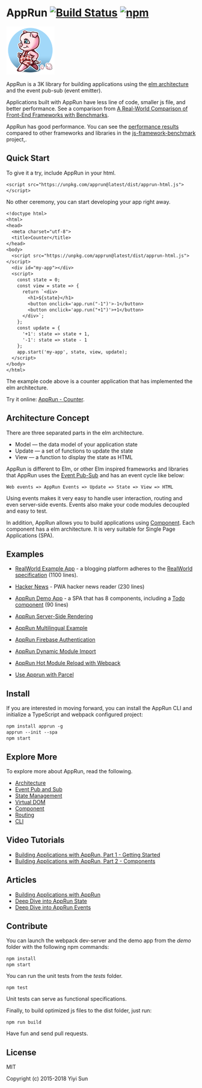 # AppRun [![Build Status](https://travis-ci.org/yysun/apprun.svg?branch=master)](https://travis-ci.org/yysun/apprun) [![npm](https://img.shields.io/npm/v/apprun.svg)](https://www.npmjs.org/package/apprun)

![logo](logo.png)

AppRun is a 3K library for building applications using the [elm architecture](https://guide.elm-lang.org/architecture) and the event pub-sub (event emitter).

Applications built with AppRun have less line of code, smaller js file, and better performance. See a comparison from [A Real-World Comparison of Front-End Frameworks with Benchmarks](https://medium.freecodecamp.org/a-real-world-comparison-of-front-end-frameworks-with-benchmarks-e1cb62fd526c).


AppRun has good performance. You can see the [performance results](https://rawgit.com/krausest/js-framework-benchmark/master/webdriver-ts-results/table.html) compared to other frameworks and libraries in the [js-framework-benchmark](https://github.com/krausest/js-framework-benchmark) project,.
## Quick Start

To give it a try, include AppRun in your html.
```
<script src="https://unpkg.com/apprun@latest/dist/apprun-html.js"></script>
```

No other ceremony, you can start developing your app right away.

```
<!doctype html>
<html>
<head>
  <meta charset="utf-8">
  <title>Counter</title>
</head>
<body>
  <script src="https://unpkg.com/apprun@latest/dist/apprun-html.js"></script>
  <div id="my-app"></div>
  <script>
    const state = 0;
    const view = state => {
      return `<div>
        <h1>${state}</h1>
        <button onclick='app.run("-1")'>-1</button>
        <button onclick='app.run("+1")'>+1</button>
      </div>`;
    };
    const update = {
      '+1': state => state + 1,
      '-1': state => state - 1
    };
    app.start('my-app', state, view, update);
  </script>
</body>
</html>
```

The example code above is a counter application that has implemented the elm architecture.

Try it online: [AppRun - Counter](https://jsfiddle.net/ap1kgyeb/4).


## Architecture Concept

There are three separated parts in the elm architecture.

* Model — the data model of your application state
* Update — a set of functions to update the state
* View — a function to display the state as HTML


AppRun is different to Elm, or other Elm inspired frameworks and libraries that AppRun uses the [Event Pub-Sub](https://yysun.github.io/apprun/docs/#/?id=event-pubsubs) and has an event cycle like below:

```
Web events => AppRun Events => Update => State => View => HTML
```

Using events makes it very easy to handle user interaction, routing and even server-side events. Events also make your code modules decoupled and easy to test.

In addition, AppRun allows you to build applications using [Component](https://yysun.github.io/apprun/docs/#/?id=component). Each component has a elm architecture. It is very suitable for Single Page Applications (SPA).

## Examples

* [RealWorld Example App](https://github.com/gothinkster/apprun-realworld-example-app) - a blogging platform adheres to the [RealWorld specification](https://github.com/gothinkster/realworld) (1100 lines).
* [Hacker News](https://github.com/yysun/apprun-hn) - PWA hacker news reader (230 lines)
* [AppRun Demo App](https://yysun.github.com/apprun) - a SPA that has 8 components, including a [Todo component](https://github.com/yysun/apprun/tree/master/demo/components/todo.tsx) (90 lines)

* [AppRun Server-Side Rendering](https://github.com/yysun/apprun-ssr)
* [AppRun Multilingual Example](https://github.com/yysun/apprun-multilingual)
* [AppRun Firebase Authentication](https://github.com/yysun/apprun-firebase-authentication)
* [AppRun Dynamic Module Import](https://github.com/yysun/apprun-dynamic-components)
* [AppRun Hot Module Reload with Webpack](https://github.com/yysun/apprun-hot-module-reload)
* [Use Apprun with Parcel](https://github.com/yysun/apprun-parcel-bundler)


## Install

If you are interested in moving forward, you can install the AppRun CLI and initialize a TypeScript and webpack configured project:
```
npm install apprun -g
apprun --init --spa
npm start

```

## Explore More

To explore more about AppRun, read the following.

* [Architecture](https://yysun.github.io/apprun/docs/#/?id=architecture)
* [Event Pub and Sub](https://yysun.github.io/apprun/docs/#/?id=event-pubsubs)
* [State Management](https://yysun.github.io/apprun/docs/#/?id=state-management)
* [Virtual DOM](https://yysun.github.io/apprun/docs/#/?id=virtual-dom)
* [Component](https://yysun.github.io/apprun/docs/#/?id=component)
* [Routing](https://yysun.github.io/apprun/docs/#/?id=routing)
* [CLI](https://yysun.github.io/apprun/docs/#/?id=cli)

## Video Tutorials

* [Building Applications with AppRun, Part 1 - Getting Started](https://www.youtube.com/watch?v=RuRmXEN2-xI)
* [Building Applications with AppRun, Part 2 - Components](https://www.youtube.com/watch?v=qkP6HvZmhtY)

## Articles

* [Building Applications with AppRun](https://medium.com/@yiyisun/building-applications-with-apprun-d103cd461bae)
* [Deep Dive into AppRun State](https://medium.com/@yiyisun/deep-dive-into-apprun-state-3d6fb58b1521)
* [Deep Dive into AppRun Events](https://medium.com/@yiyisun/deep-dive-into-apprun-events-1650dc7811ea)

## Contribute

You can launch the webpack dev-server and the demo app from the _demo_ folder with the following npm commands:
```
npm install
npm start
```

You can run the unit tests from the _tests_ folder.
```
npm test
```
Unit tests can serve as functional specifications.

Finally, to build optimized js files to the dist folder, just run:
```
npm run build
```

Have fun and send pull requests.

## License

MIT

Copyright (c) 2015-2018 Yiyi Sun
